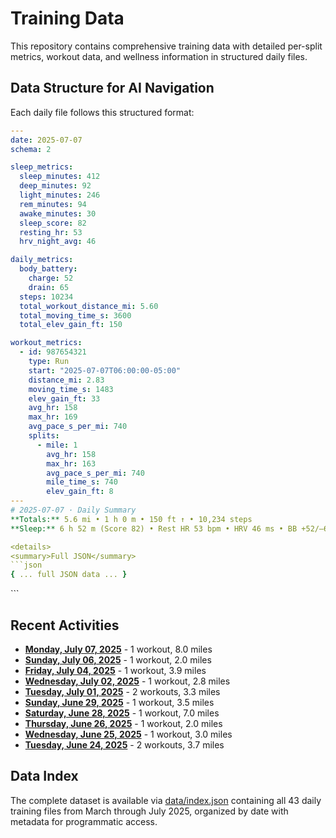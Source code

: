 # Training Data

This repository contains comprehensive training data with detailed per-split metrics, workout data, and wellness information in structured daily files.

## Data Structure for AI Navigation

Each daily file follows this structured format:

```yaml
---
date: 2025-07-07
schema: 2

sleep_metrics:
  sleep_minutes: 412
  deep_minutes: 92
  light_minutes: 246
  rem_minutes: 94
  awake_minutes: 30
  sleep_score: 82
  resting_hr: 53
  hrv_night_avg: 46

daily_metrics:
  body_battery:
    charge: 52
    drain: 65
  steps: 10234
  total_workout_distance_mi: 5.60
  total_moving_time_s: 3600
  total_elev_gain_ft: 150

workout_metrics:
  - id: 987654321
    type: Run
    start: "2025-07-07T06:00:00-05:00"
    distance_mi: 2.83
    moving_time_s: 1483
    elev_gain_ft: 33
    avg_hr: 158
    max_hr: 169
    avg_pace_s_per_mi: 740
    splits:
      - mile: 1
        avg_hr: 158
        max_hr: 163
        avg_pace_s_per_mi: 740
        mile_time_s: 740
        elev_gain_ft: 8
---
# 2025-07-07 · Daily Summary
**Totals:** 5.6 mi • 1 h 0 m • 150 ft ↑ • 10,234 steps
**Sleep:** 6 h 52 m (Score 82) • Rest HR 53 bpm • HRV 46 ms • BB +52/–65

<details>
<summary>Full JSON</summary>
```json
{ ... full JSON data ... }
```
</details>
```

## Recent Activities

- **[Monday, July 07, 2025](data/2025/07/07.md)** - 1 workout, 8.0 miles
- **[Sunday, July 06, 2025](data/2025/07/06.md)** - 1 workout, 2.0 miles
- **[Friday, July 04, 2025](data/2025/07/04.md)** - 1 workout, 3.9 miles
- **[Wednesday, July 02, 2025](data/2025/07/02.md)** - 1 workout, 2.8 miles
- **[Tuesday, July 01, 2025](data/2025/07/01.md)** - 2 workouts, 3.3 miles
- **[Sunday, June 29, 2025](data/2025/06/29.md)** - 1 workout, 3.5 miles
- **[Saturday, June 28, 2025](data/2025/06/28.md)** - 1 workout, 7.0 miles
- **[Thursday, June 26, 2025](data/2025/06/26.md)** - 1 workout, 2.0 miles
- **[Wednesday, June 25, 2025](data/2025/06/25.md)** - 1 workout, 3.0 miles
- **[Tuesday, June 24, 2025](data/2025/06/24.md)** - 2 workouts, 3.7 miles

## Data Index

The complete dataset is available via [data/index.json](data/index.json) containing all 43 daily training files from March through July 2025, organized by date with metadata for programmatic access.

